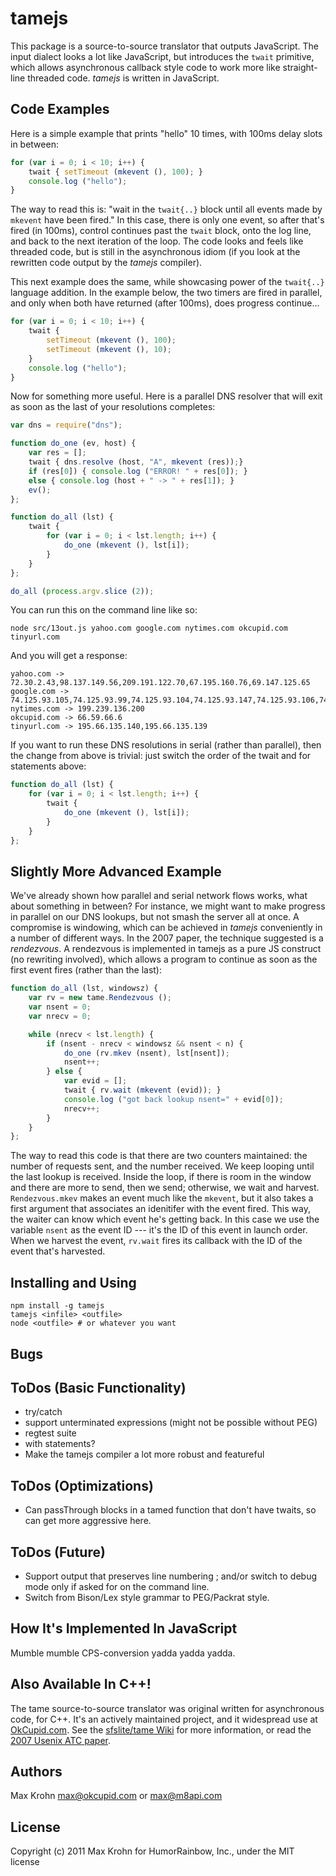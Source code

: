 tamejs
======
This package is a source-to-source translator that outputs JavaScript. The
input dialect looks a lot like JavaScript, but introduces the `twait` 
primitive, which allows asynchronous callback style code to work more
like straight-line threaded code.  *tamejs* is written in JavaScript.

Code Examples
--------
Here is a simple example that prints "hello" 10 times, with 100ms delay
slots in between:

```javascript  
for (var i = 0; i < 10; i++) {
    twait { setTimeout (mkevent (), 100); }
    console.log ("hello");
}
```

The way to read this is: "wait in the `twait{..}` block until all
events made by `mkevent` have been fired."  In this case, there is only
one event, so after that's fired (in 100ms), control continues past
the `twait` block, onto the log line, and back to the next iteration of the
loop.  The code looks and feels like threaded code, but is still in
the asynchronous idiom (if you look at the rewritten code output by the 
*tamejs* compiler).

This next example does the same, while showcasing power of the
`twait{..}` language addition.  In the example below, the two timers
are fired in parallel, and only when both have returned (after 100ms),
does progress continue...

```javascript
for (var i = 0; i < 10; i++) {
    twait { 
        setTimeout (mkevent (), 100); 
        setTimeout (mkevent (), 10); 
    }
    console.log ("hello");
}
```

Now for something more useful. Here is a parallel DNS resolver that
will exit as soon as the last of your resolutions completes:

```javascript
var dns = require("dns");

function do_one (ev, host) {
    var res = [];
    twait { dns.resolve (host, "A", mkevent (res));}
    if (res[0]) { console.log ("ERROR! " + res[0]); } 
    else { console.log (host + " -> " + res[1]); }
    ev();
};

function do_all (lst) {
    twait {
        for (var i = 0; i < lst.length; i++) {
            do_one (mkevent (), lst[i]);
        }
    }
};

do_all (process.argv.slice (2));
```

You can run this on the command line like so:

    node src/13out.js yahoo.com google.com nytimes.com okcupid.com tinyurl.com

And you will get a response:

    yahoo.com -> 72.30.2.43,98.137.149.56,209.191.122.70,67.195.160.76,69.147.125.65
    google.com -> 74.125.93.105,74.125.93.99,74.125.93.104,74.125.93.147,74.125.93.106,74.125.93.103
    nytimes.com -> 199.239.136.200
    okcupid.com -> 66.59.66.6
    tinyurl.com -> 195.66.135.140,195.66.135.139

If you want to run these DNS resolutions in serial (rather than
parallel), then the change from above is trivial: just switch the
order of the twait and for statements above:

```javascript  
function do_all (lst) {
    for (var i = 0; i < lst.length; i++) {
        twait {
            do_one (mkevent (), lst[i]);
        }
    }
};
```

Slightly More Advanced Example
-----------------------------

We've already shown how parallel and serial network flows works, what about
something in between?  For instance, we might want to make progress in
parallel on our DNS lookups, but not smash the server all at once. A compromise
is windowing, which can be achieved in *tamejs* conveniently in a number of 
different ways.  In the 2007 paper, the technique suggested is a *rendezvous*. 
A rendezvous is implemented in tamejs as a pure JS construct (no rewriting
involved), which allows a program to continue as soon as the first 
event fires (rather than the last):

```javascript  
function do_all (lst, windowsz) {
    var rv = new tame.Rendezvous ();
    var nsent = 0;
    var nrecv = 0;

    while (nrecv < lst.length) {
        if (nsent - nrecv < windowsz && nsent < n) {
            do_one (rv.mkev (nsent), lst[nsent]);
            nsent++;
        } else {
            var evid = [];
            twait { rv.wait (mkevent (evid)); }
            console.log ("got back lookup nsent=" + evid[0]);
            nrecv++;
        }
    }
};
```

The way to read this code is that there are two counters maintained:
the number of requests sent, and the number received.  We keep looping
until the last lookup is received.  Inside the loop, if there is room
in the window and there are more to send, then we send; otherwise, we
wait and harvest.  `Rendezvous.mkev` makes an event much like the
`mkevent`, but it also takes a first argument that associates an
idenitifer with the event fired.  This way, the waiter can know which
event he's getting back.  In this case we use the variable `nsent` as
the event ID --- it's the ID of this event in launch order.  When we
harvest the event, `rv.wait` fires its callback with the ID of the
event that's harvested.

Installing and Using
--------------------

    npm install -g tamejs
    tamejs <infile> <outfile>
    node <outfile> # or whatever you want


Bugs
----

ToDos (Basic Functionality)
---------------------------
* try/catch
* support unterminated expressions (might not be possible without PEG)
* regtest suite
* with statements?
* Make the tamejs compiler a lot more robust and featureful

ToDos (Optimizations)
---------------------
* Can passThrough blocks in a tamed function that don't have twaits,
  so can get more aggressive here.

ToDos (Future)
--------------
* Support output that preserves line numbering ; and/or switch to debug mode
only if asked for on the command line.
* Switch from Bison/Lex style grammar to PEG/Packrat style.


How It's Implemented In JavaScript
----------------------------------

Mumble mumble CPS-conversion yadda yadda yadda.


Also Available In C++!
----------------------

The tame source-to-source translator was original written for
asynchronous code, for C++.  It's an actively maintained project, and
it widespread use at [OkCupid.com](http://www.okcupid.com).  See the
[sfslite/tame Wiki](http://okws.org/doku.php?id=sfslite:tame2) for more
information, or read the [2007 Usenix ATC
paper](http://pdos.csail.mit.edu/~max/docs/tame.pdf).

Authors
-------
Max Krohn <max@okcupid.com> or <max@m8api.com>

License
-------
Copyright (c) 2011 Max Krohn for HumorRainbow, Inc., under the MIT license
